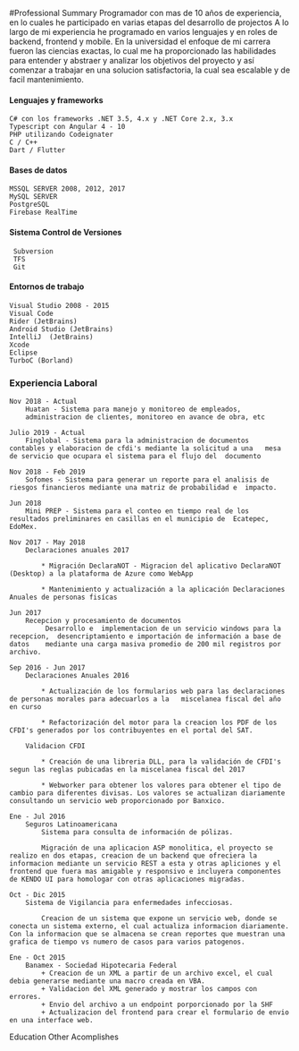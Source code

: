  
#Professional Summary
Programador con mas de 10 años de experiencia,
en lo cuales he participado en varias etapas del desarrollo de projectos 
A lo largo de mi experiencia he programado en varios lenguajes y en roles de backend, frontend y mobile. 
En la universidad el enfoque de mi carrera fueron las ciencias exactas, lo cual me ha proporcionado las habilidades para entender y abstraer y analizar los objetivos del proyecto y así comenzar a trabajar en una solucion satisfactoria, la cual sea escalable y de facil mantenimiento. 



#### Lenguajes y frameworks
    
    C# con los frameworks .NET 3.5, 4.x y .NET Core 2.x, 3.x
    Typescript con Angular 4 - 10
    PHP utilizando Codeignater
    C / C++ 
    Dart / Flutter

#### Bases de datos

    MSSQL SERVER 2008, 2012, 2017
    MySQL SERVER
    PostgreSQL
    Firebase RealTime

#### Sistema Control de Versiones

     Subversion
     TFS
     Git

#### Entornos de trabajo

    Visual Studio 2008 - 2015
    Visual Code 
    Rider (JetBrains)
    Android Studio (JetBrains)
    IntelliJ  (JetBrains)
    Xcode
    Eclipse
    TurboC (Borland)

    
### Experiencia Laboral
    
    Nov 2018 - Actual
        Huatan - Sistema para manejo y monitoreo de empleados, 
        administracion de clientes, monitoreo en avance de obra, etc

    Julio 2019 - Actual
        Finglobal - Sistema para la administracion de documentos    contables y elaboracion de cfdi's mediante la solicitud a una   mesa de servicio que ocupara el sistema para el flujo del  documento

    Nov 2018 - Feb 2019
        Sofomes - Sistema para generar un reporte para el analisis de   riesgos financieros mediante una matriz de probabilidad e  impacto. 

    Jun 2018
        Mini PREP - Sistema para el conteo en tiempo real de los    resultados preliminares en casillas en el municipio de  Ecatepec, EdoMex.

    Nov 2017 - May 2018
        Declaraciones anuales 2017

            * Migración DeclaraNOT - Migracion del aplicativo DeclaraNOT    (Desktop) a la plataforma de Azure como WebApp 
            
            * Mantenimiento y actualización a la aplicación Declaraciones   Anuales de personas fisícas    
    
    Jun 2017
        Recepcion y procesamiento de documentos
             Desarrollo e  implementacion de un servicio windows para la recepcion,  desencriptamiento e importación de información a base de datos    mediante una carga masiva promedio de 200 mil registros por archivo.     
    
    Sep 2016 - Jun 2017
        Declaraciones Anuales 2016

            * Actualización de los formularios web para las declaraciones de personas morales para adecuarlos a la   miscelanea fiscal del año en curso

            * Refactorización del motor para la creacion los PDF de los CFDI's generados por los contribuyentes en el portal del SAT. 

        Validacion CFDI

            * Creación de una libreria DLL, para la validación de CFDI's segun las reglas pubicadas en la miscelanea fiscal del 2017
            
            * Webworker para obtener los valores para obtener el tipo de cambio para diferentes divisas. Los valores se actualizan diariamente consultando un servicio web proporcionado por Banxico.

    Ene - Jul 2016 
        Seguros Latinoamericana
            Sistema para consulta de información de pólizas.

            Migración de una aplicacion ASP monolitica, el proyecto se realizo en dos etapas, creacion de un backend que ofreciera la informacion mediante un servicio REST a esta y otras apliciones y el frontend que fuera mas amigable y responsivo e incluyera componentes de KENDO UI para homologar con otras aplicaciones migradas.         

    Oct - Dic 2015 
        Sistema de Vigilancia para enfermedades infecciosas.

            Creacion de un sistema que expone un servicio web, donde se conecta un sistema externo, el cual actualiza informacion diariamente.  Con la informacion que se almacena se crean reportes que muestran una grafica de tiempo vs numero de casos para varios patogenos.
    
    Ene - Oct 2015
        Banamex - Sociedad Hipotecaria Federal
            + Creacion de un XML a partir de un archivo excel, el cual debia generarse mediante una macro creada en VBA.
            + Validacion del XML generado y mostrar los campos con errores.            
            + Envio del archivo a un endpoint porporcionado por la SHF
            + Actualizacion del frontend para crear el formulario de envio en una interface web.   
    

Education
Other Acomplishes